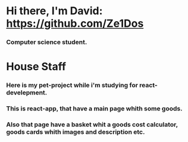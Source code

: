 # Hi there, I'm David: https://github.com/Ze1Dos
### Computer science student.

# House Staff
### Here is my pet-project while i'm studying for react-develepment.

### This is react-app, that have a main page whith some goods.

### Also that page have a basket whit a goods cost calculator, goods cards whith images and description etc.
